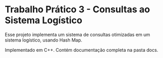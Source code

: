 # Trabalho Prático 3 - Consultas ao Sistema Logístico

Esse projeto implementa um sistema de consultas otimizadas em um sistema logístico, usando Hash Map.

Implementado em C++. Contém documentação completa na pasta docs.
